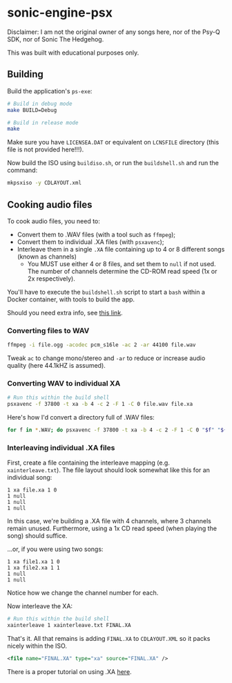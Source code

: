 # sonic-engine-psx

Disclaimer: I am not the original owner of any songs here, nor of the Psy-Q SDK, nor of Sonic The Hedgehog.

This was built with educational purposes only.

## Building

Build the application's `ps-exe`:

```bash
# Build in debug mode
make BUILD=Debug

# Build in release mode
make
```

Make sure you have `LICENSEA.DAT` or equivalent on `LCNSFILE` directory (this file is not provided here!!!).

Now build the ISO using `buildiso.sh`, or run the `buildshell.sh` and run the command:

```bash
mkpsxiso -y CDLAYOUT.xml
```

## Cooking audio files

To cook audio files, you need to:

- Convert them to .WAV files (with a tool such as `ffmpeg`);
- Convert them to individual .XA files (with `psxavenc`);
- Interleave them in a single `.XA` file containing up to 4 or 8 different songs (known as channels)
  - You MUST use either 4 or 8 files, and set them to `null` if not used. The number of channels determine the CD-ROM read speed (1x or 2x respectively).

You'll have to execute the `buildshell.sh` script to start a `bash` within a Docker container, with tools to build the app.

Should you need extra info, see [this link](https://github.com/ABelliqueux/nolibgs_hello_worlds/wiki/XA).

### Converting files to WAV

```bash
ffmpeg -i file.ogg -acodec pcm_s16le -ac 2 -ar 44100 file.wav
```

Tweak `ac` to change mono/stereo and `-ar` to reduce or increase audio quality (here 44.1kHZ is assumed).

### Converting WAV to individual XA

```bash
# Run this within the build shell
psxavenc -f 37800 -t xa -b 4 -c 2 -F 1 -C 0 file.wav file.xa
```

Here's how I'd convert a directory full of .WAV files:

```bash
for f in *.WAV; do psxavenc -f 37800 -t xa -b 4 -c 2 -F 1 -C 0 "$f" "${f%%.WAV}.XA"; done
```

### Interleaving individual .XA files

First, create a file containing the interleave mapping (e.g. `xainterleave.txt`). The file layout should look somewhat like this for an individual song:

```
1 xa file.xa 1 0
1 null
1 null
1 null
```
In this case, we're building a .XA file with 4 channels, where 3 channels remain unused. Furthermore, using a 1x CD read speed (when playing the song) should suffice.

...or, if you were using two songs:

```
1 xa file1.xa 1 0
1 xa file2.xa 1 1
1 null
1 null
```

Notice how we change the channel number for each.

Now interleave the XA:

```bash
# Run this within the build shell
xainterleave 1 xainterleave.txt FINAL.XA
```

That's it. All that remains is adding `FINAL.XA` to `CDLAYOUT.XML` so it packs nicely within the ISO.

```xml
<file name="FINAL.XA" type="xa" source="FINAL.XA" />
```

There is a proper tutorial on using .XA [here](https://psx.arthus.net/sdk/Psy-Q/DOCS/XATUT.pdf).